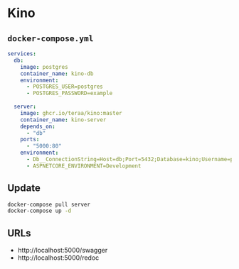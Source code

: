 ﻿# Kino

## `docker-compose.yml`
```yml
services:
  db:
    image: postgres
    container_name: kino-db
    environment:
      - POSTGRES_USER=postgres
      - POSTGRES_PASSWORD=example
  
  server:
    image: ghcr.io/teraa/kino:master
    container_name: kino-server
    depends_on:
      - "db"
    ports:
      - "5000:80"
    environment:
      - Db__ConnectionString=Host=db;Port=5432;Database=kino;Username=postgres;Password=example;Include Error Detail=true
      - ASPNETCORE_ENVIRONMENT=Development
```

## Update
```sh
docker-compose pull server
docker-compose up -d
```

## URLs
- http://localhost:5000/swagger
- http://localhost:5000/redoc
